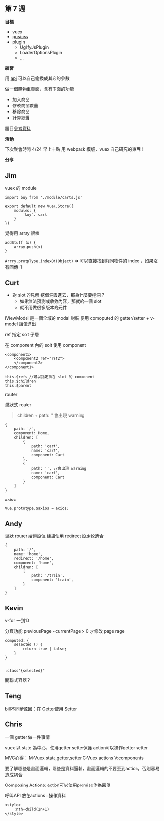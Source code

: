 ## 第 7 週

**目標**

- vuex
- [postcss](https://github.com/postcss/postcss/blob/master/README-cn.md)
- plugin
    - UglifyJsPlugin
    - LoaderOptionsPlugin
    - ...

**練習**

用 [api](http://ecshweb.pchome.com.tw/search/v3.3/all/results?q=Apple&page=1&sort=rnk/dc) 可以自己偷換成其它的參數

做一個購物車頁面，含有下面的功能
- 加入商品
- 修改商品數量
- 移除商品
- 計算總價

題目[參考資料](https://data-sci.info/2015/10/12/%E7%B6%B2%E8%B7%AF%E7%88%AC%E8%9F%B2%E7%B3%BB%E5%88%97-crawler-1-%E4%BD%BF%E7%94%A8chrome%E3%80%8C%E6%AA%A2%E6%9F%A5%E5%85%83%E7%B4%A0%E3%80%8D%E6%89%BE%E5%87%BA-pchome%E8%B3%BC%E7%89%A9/)

**活動**

下次聚會時間 4/24 早上十點
用 webpack 模版，vuex
自己研究的東西!!

**分享**

## Jim

vuex 的 module

```javascript=
import buy from './module/carts.js'

export default new Vuex.Store({
    modules: {
        'buy': cart
    }
})
```

覺得用 array 很棒

```javascript=
addStuff (x) {
    array.push(x)
}
```

`Arrry.protpType.indexOf(Object)` => 可以直接找到相同物件的 index ，如果沒有回傳-1




## Curt

- 對 slot 的見解
  挖個洞丟進去，那為什麼要挖洞？
    - 如果無法預測或收斂內容，那就給一個 slot
    - 就不用做很多版本的元件

iViewModel 是一個全域的 modal
封裝 要用 comoputed 的 getter/setter + v-model 讓值進出

ref 指定 solt 子層

在 component 內的 solt 使用 component
```htmlmixed=
<component1>
    <component2 ref="ref2">
    </component2>
</component1>
```

```
this.$refs //可以指定插在 slot 的 component
this.$children
this.$parent
```

router

巢狀式 router

> children + path: '' 會出現 warning

```javascript=
{
    path: '/',
    component: Home,
    children: [
        {
            path: 'cart',
            name: 'cart',
            component: Cart
        },
        {
            path: '', //會出現 warning
            name: 'cart',
            component: Cart
        }
    ]
}
```

axios

```javascript=
Vue.prototype.$axios = axios;

```

## Andy

巢狀 router 給預設值
建議使用 redirect 設定較適合

```
{
    path: '/',
    name: 'home',
    redirect: '/home',
    component: 'home',
    children: [
        {
            path: '/train',
            component: 'train',
        }
    ]
}
```

## Kevin

v-for 一到10


分頁功能
previousPage - currentPage > 0
才修改 page rage

```
computed: {
    selected () {
        return true | false;
    }
}


:class"{selected}"
```



關聯式容器？

## Teng

bill不同步原因：在 Getter使用 Setter

## Chris

一個 getter 做一件事情

vuex 以 state 為中心，使用getter setter保護
action可以操作getter setter

MVC心得：
M:Vuex state,getter,setter
C:Vuex actions
V:components

要了解哪些是畫面邏輯，哪些是資料邏輯，畫面邏輯的不要丟到action，否則容易造成耦合


[Composing Actions](https://vuex.vuejs.org/en/actions.html#composing-actions): action可以使用promise作為回傳


呼叫API 放在actions : 操作資料


```htmlmixed=
<style>
    :nth-child(2n+1)
</style>
```
